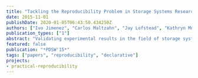 ```yaml
---
title: "Tackling the Reproducibility Problem in Storage Systems Research with Declarative Experiment Specifications"
date: 2015-11-01
publishDate: 2020-01-05T06:43:50.434250Z
authors: ["Ivo Jimenez", "Carlos Maltzahn", "Jay Lofstead", "Kathryn Mohror", "Adam Moody", "Remzi Arpaci-Dusseau", "Andrea Arpaci-Dusseau"]
publication_types: ["1"]
abstract: "Validating experimental results in the field of storage systems is a challenging task, mainly due to the many changes in software and hardware that computational environments go through. Determining if an experiment is reproducible entails two separate tasks: re-executing the experiment and validating the results. Existing reproducibility efforts have focused on the former, envisioning techniques and infrastructures that make it easier to re-execute an experiment. In this position paper, we focus on the latter by analyzing the validation workflow that an experiment re-executioner goes through. We notice that validating results is done on the basis of experiment design and high-level goals, rather than exact quantitative metrics. Based on this insight, we introduce a declarative format for specifying the high-level components of an experiment as well as describing generic, testable conditions that serve as the basis for validation. We present a use case in the area of distributed storage systems to illustrate the usefulness of this approach."
featured: false
publication: "*PDSW'15*"
tags: ["papers", "reproducibility", "declarative"]
projects:
- practical-reproducibility
---
```


